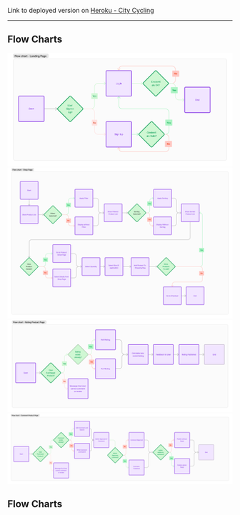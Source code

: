 Link to deployed version on [Heroku - City Cycling](https://city-cycling-e08bb339a180.herokuapp.com/products/)

---

## Flow Charts

![Flow Chart - Landing](./assets/images/flowchart-landing.png)
![Flow Chart - Shop](./assets/images/flowchart-shop.png)
![Flow Chart - Rating](./assets/images/flowchart-rating.png)
![Flow Chart - Comments](./assets/images/flowchart-comments.png)


## Flow Charts
